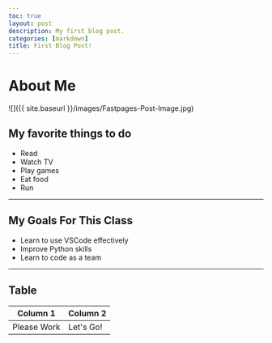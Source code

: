```yaml
---
toc: true
layout: post
description: My first blog post.
categories: [markdown]
title: First Blog Post!
---
```

# About Me

![]({{ site.baseurl }}/images/Fastpages-Post-Image.jpg)

## My favorite things to do

- Read
- Watch TV
- Play games
- Eat food
- Run

---

## My Goals For This Class

- Learn to use VSCode effectively
- Improve Python skills
- Learn to code as a team

---

## Table

| Column 1 | Column 2 |
|-|-|
| Please Work | Let's Go! |
